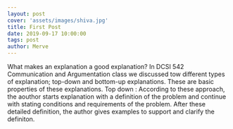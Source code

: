 ```yaml
---
layout: post
cover: 'assets/images/shiva.jpg'
title: First Post
date: 2019-09-17 10:00:00
tags: post
author: Merve
---
```


What makes an explanation a good explanation? In DCSI 542 Communication and Argumentation class we discussed tow different types of explanation; top-down and bottom-up explanations. These are basic properties of these explanations. Top down : According to these approach, the aouthor starts explanation with a definition of the problem and continue with stating conditions and requirements of the problem. After these detailed definition, the author gives examples to support and clarify the definiton.